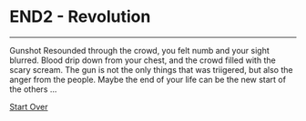 # END2 - Revolution
---
Gunshot Resounded through the crowd, you felt numb and your sight blurred. Blood drip down from your chest, and the crowd filled with the scary scream. The gun is not the only things that was triigered, but also the anger from the people. Maybe the end of your life can be the new start of the others ...

[Start Over](../README.md)
